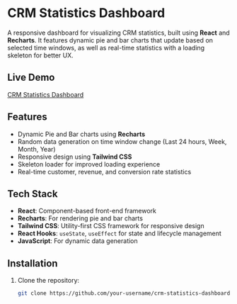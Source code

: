 # CRM Statistics Dashboard

A responsive dashboard for visualizing CRM statistics, built using **React** and **Recharts**. It features dynamic pie and bar charts that update based on selected time windows, as well as real-time statistics with a loading skeleton for better UX.

## Live Demo

[CRM Statistics Dashboard](https://murtuza-crm-statistics.netlify.app/)

## Features

- Dynamic Pie and Bar charts using **Recharts**
- Random data generation on time window change (Last 24 hours, Week, Month, Year)
- Responsive design using **Tailwind CSS**
- Skeleton loader for improved loading experience
- Real-time customer, revenue, and conversion rate statistics

## Tech Stack

- **React**: Component-based front-end framework
- **Recharts**: For rendering pie and bar charts
- **Tailwind CSS**: Utility-first CSS framework for responsive design
- **React Hooks**: `useState`, `useEffect` for state and lifecycle management
- **JavaScript**: For dynamic data generation

## Installation

1. Clone the repository:
   ```bash
   git clone https://github.com/your-username/crm-statistics-dashboard.git
